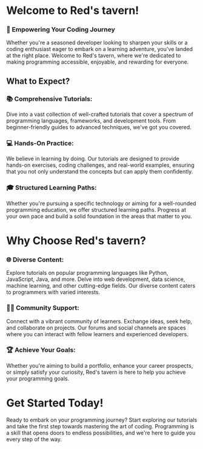 
# Welcome to Red's tavern!

### 🚀 Empowering Your Coding Journey

Whether you're a seasoned developer looking to sharpen your skills or a coding enthusiast eager to embark on a learning adventure, you've landed at the right place. Welcome to Red's tavern, where we're dedicated to making programming accessible, enjoyable, and rewarding for everyone.


## What to Expect?

### 📚 Comprehensive Tutorials:
Dive into a vast collection of well-crafted tutorials that cover a spectrum of programming languages, frameworks, and development tools. From beginner-friendly guides to advanced techniques, we've got you covered.

### 💻 Hands-On Practice:
We believe in learning by doing. Our tutorials are designed to provide hands-on exercises, coding challenges, and real-world examples, ensuring that you not only understand the concepts but can apply them confidently.

### 🎓 Structured Learning Paths:
Whether you're pursuing a specific technology or aiming for a well-rounded programming education, we offer structured learning paths. Progress at your own pace and build a solid foundation in the areas that matter to you.


# Why Choose Red's tavern?

### 🌐 Diverse Content:
Explore tutorials on popular programming languages like Python, JavaScript, Java, and more. Delve into web development, data science, machine learning, and other cutting-edge fields. Our diverse content caters to programmers with varied interests.

### 👩‍💻 Community Support:
Connect with a vibrant community of learners. Exchange ideas, seek help, and collaborate on projects. Our forums and social channels are spaces where you can interact with fellow learners and experienced developers.

### 🏆 Achieve Your Goals:
Whether you're aiming to build a portfolio, enhance your career prospects, or simply satisfy your curiosity, Red's tavern is here to help you achieve your programming goals.

# Get Started Today!

Ready to embark on your programming journey? Start exploring our tutorials and take the first step towards mastering the art of coding. Programming is a skill that opens doors to endless possibilities, and we're here to guide you every step of the way.